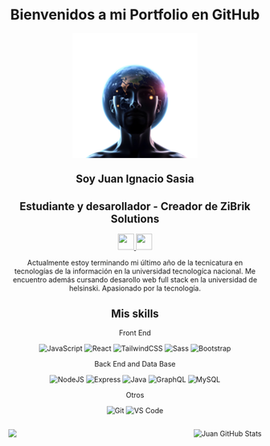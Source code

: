 <!--------------------- Msj bienvenida ------------------>

<h1 align="center">
 Bienvenidos a mi Portfolio en GitHub</h1>

<div align="center">
<img align="center" src="./assets/Logo png.webp" width="250" height="250" alt="logoZyBrik" style=" animation: fadeIn 5s linear infinite; ">
</div>



<!------------------- Nombre y presentacion--------------->


<h2 align="center">Soy Juan Ignacio Sasia</h2>

<h2 align="center">Estudiante y desarollador - Creador de ZiBrik Solutions</h2>

<p align="center"> <a href="https://www.github.com/ju4n1t0x" target="_blank" rel="noreferrer"> <picture> <source media="(prefers-color-scheme: dark)" srcset="https://raw.githubusercontent.com/danielcranney/readme-generator/main/public/icons/socials/github-dark.svg" /> <source media="(prefers-color-scheme: light)" srcset="https://raw.githubusercontent.com/danielcranney/readme-generator/main/public/icons/socials/github.svg" /> <img src="https://raw.githubusercontent.com/danielcranney/readme-generator/main/public/icons/socials/github.svg" width="32" height="32" /> </picture> </a> <a href="https://www.linkedin.com/in/juan-ignacio-sasia/" target="_blank" rel="noreferrer"> <picture> <source media="(prefers-color-scheme: dark)" srcset="https://raw.githubusercontent.com/danielcranney/readme-generator/main/public/icons/socials/linkedin-dark.svg" /> <source media="(prefers-color-scheme: light)" srcset="https://raw.githubusercontent.com/danielcranney/readme-generator/main/public/icons/socials/linkedin.svg" /> <img src="https://raw.githubusercontent.com/danielcranney/readme-generator/main/public/icons/socials/linkedin.svg" width="32" height="32" /> </picture> </a></p>

<p align="center">Actualmente estoy terminando mi último año de la tecnicatura en tecnologías de la información en la universidad tecnologíca nacional. Me encuentro además cursando desarollo web full stack en la universidad de helsinski. Apasionado por la tecnología.</p>


<!--------------------- Seccion Skils------------------>

<h2 align="center">Mis skills </h2>

<!--------------------- Front End------------------>
<p align="center">Front End</p>

<div align="center">
<a ><img src="https://raw.githubusercontent.com/danielcranney/readme-generator/main/public/icons/skills/javascript-colored.svg" width="36" height="36" alt="JavaScript" /></a>
<a ><img src="https://raw.githubusercontent.com/danielcranney/readme-generator/main/public/icons/skills/react-colored.svg" width="36" height="36" alt="React" /></a>
<a ><img src="https://raw.githubusercontent.com/danielcranney/readme-generator/main/public/icons/skills/tailwindcss-colored.svg" width="36" height="36" alt="TailwindCSS" /></a>
<a ><img src="https://raw.githubusercontent.com/danielcranney/readme-generator/main/public/icons/skills/sass-colored.svg" width="36" height="36" alt="Sass" /></a>
<a ><img src="https://raw.githubusercontent.com/danielcranney/readme-generator/main/public/icons/skills/bootstrap-colored.svg" width="36" height="36" alt="Bootstrap" /></a>
</div>


<!--------------------- Back End ------------------>
<p align="center">Back End and Data Base</p>
<div align="center">

<a ><img src="https://raw.githubusercontent.com/danielcranney/readme-generator/main/public/icons/skills/nodejs-colored.svg" width="36" height="36" alt="NodeJS" /></a>
<a ><img src="https://raw.githubusercontent.com/danielcranney/readme-generator/main/public/icons/skills/express-colored.svg" width="36" height="36" alt="Express" /></a>
<a ><img src="https://raw.githubusercontent.com/danielcranney/readme-generator/main/public/icons/skills/java-colored.svg" width="36" height="36" alt="Java" /></a>
<a ><img src="https://raw.githubusercontent.com/danielcranney/readme-generator/main/public/icons/skills/graphql-colored.svg" width="36" height="36" alt="GraphQL" /></a>
<a ><img src="https://raw.githubusercontent.com/danielcranney/readme-generator/main/public/icons/skills/mysql-colored.svg" width="36" height="36" alt="MySQL" /></a>
</div>


<!--------------------- Otros------------------>
<p align="center">Otros</p>
<div align="center">

<a ><img src="https://raw.githubusercontent.com/danielcranney/readme-generator/main/public/icons/skills/git-colored.svg" width="36" height="36" alt="Git" /></a>
<a ><img src="https://raw.githubusercontent.com/danielcranney/readme-generator/main/public/icons/skills/visualstudiocode.svg" width="36" height="36" alt="VS Code" /></a>
</div>

<h2></h2>

<a href="https://github.com/ju4n1t0x/ju4n1t0x">
  <img align="left" src="https://github-readme-stats.vercel.app/api/top-langs/?username=ju4n1t0x&hide=java,html,tex&title_color=ffffff&text_color=c9cacc&icon_color=2bbc8a&bg_color=1d1f21&langs_count=3" />
</a>
<a href="https://github.com/ju4n1t0x/ju4n1t0x">
  <img align="right" src="https://github-readme-stats.vercel.app/api?username=ju4n1t0x&show_icons=true&line_height=27&count_private=true&title_color=ffffff&text_color=c9cacc&icon_color=2bbc8a&bg_color=1d1f21" alt="Juan GitHub Stats" />
</a>












